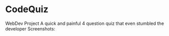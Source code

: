 # CodeQuiz
WebDev Project
A quick and painful 4 question quiz that even stumbled the developer
Screenshots: 
